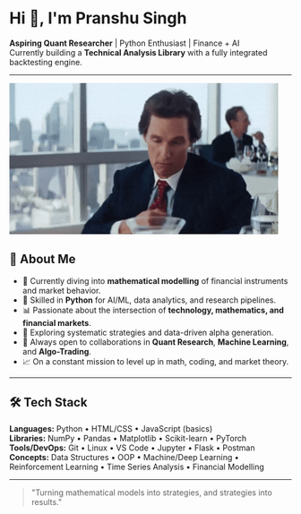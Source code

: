 # Hi 👋, I'm Pranshu Singh

**Aspiring Quant Researcher** | Python Enthusiast | Finance + AI  
Currently building a **Technical Analysis Library** with a fully integrated backtesting engine.

---
![My GIF](giphy.gif)

## 🚀 About Me

- 🧮 Currently diving into **mathematical modelling** of financial instruments and market behavior.  
- 🐍 Skilled in **Python** for AI/ML, data analytics, and research pipelines.  
- 📊 Passionate about the intersection of **technology, mathematics, and financial markets**.  
- 🔬 Exploring systematic strategies and data-driven alpha generation.  
- 🤝 Always open to collaborations in **Quant Research**, **Machine Learning**, and **Algo-Trading**.  
- 📈 On a constant mission to level up in math, coding, and market theory.  

---

## 🛠 Tech Stack

**Languages:** Python • HTML/CSS • JavaScript (basics)  
**Libraries:** NumPy • Pandas • Matplotlib • Scikit-learn • PyTorch  
**Tools/DevOps:** Git • Linux • VS Code • Jupyter • Flask • Postman  
**Concepts:** Data Structures • OOP • Machine/Deep Learning • Reinforcement Learning • Time Series Analysis • Financial Modelling  

---

> "Turning mathematical models into strategies, and strategies into results."
